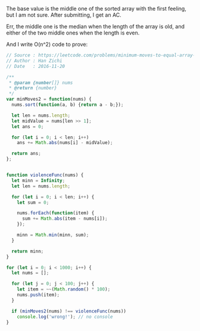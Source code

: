 The base value is the middle one of the sorted array with the first feeling, but I am not sure. After submitting, I get an AC.

Err, the middle one is the median when the length of the array is old, and either of the two middle ones when the length is even.

And I write O(n^2)  code to prove:

```javascript
// Source : https://leetcode.com/problems/minimum-moves-to-equal-array-elements-ii/
// Author : Han Zichi
// Date   : 2016-11-20

/**
 * @param {number[]} nums
 * @return {number}
 */
var minMoves2 = function(nums) {
  nums.sort(function(a, b) {return a - b;});

  let len = nums.length;
  let midValue = nums[len >> 1];
  let ans = 0;

  for (let i = 0; i < len; i++)
    ans += Math.abs(nums[i] - midValue);

  return ans;
};


function violenceFunc(nums) {
  let minn = Infinity;
  let len = nums.length;

  for (let i = 0; i < len; i++) {
    let sum = 0;

    nums.forEach(function(item) {
      sum += Math.abs(item - nums[i]);
    });

    minn = Math.min(minn, sum);
  }

  return minn;
}

for (let i = 0; i < 1000; i++) {
  let nums = [];

  for (let j = 0; j < 100; j++) {
    let item = ~~(Math.random() * 100);
    nums.push(item);
  }

  if (minMoves2(nums) !== violenceFunc(nums))
    console.log('wrong!'); // no console
}
```